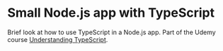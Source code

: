 # Small Node.js app with TypeScript

Brief look at how to use TypeScript in a Node.js app. Part of the Udemy course [Understanding TypeScript](https://www.udemy.com/course/understanding-typescript/).